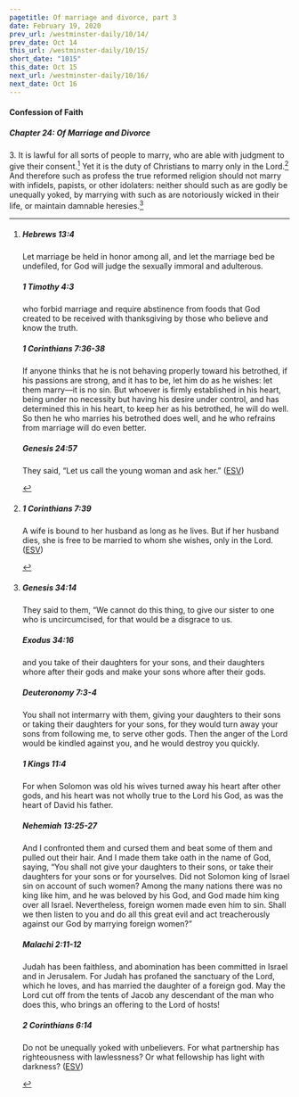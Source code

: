 ```yaml
---
pagetitle: Of marriage and divorce, part 3
date: February 19, 2020
prev_url: /westminster-daily/10/14/
prev_date: Oct 14
this_url: /westminster-daily/10/15/
short_date: "1015"
this_date: Oct 15
next_url: /westminster-daily/10/16/
next_date: Oct 16
---
```


#### Confession of Faith

##### Chapter 24: Of Marriage and Divorce

3\. It is lawful for all sorts of people to marry, who are able with judgment to give their consent.[^fnref:wcf1] Yet it is the duty of Christians to marry only in the Lord.[^fnref:wcf2] And therefore such as profess the true reformed religion should not marry with infidels, papists, or other idolaters: neither should such as are godly be unequally yoked, by marrying with such as are notoriously wicked in their life, or maintain damnable heresies.[^fnref:wcf3]

[^fnref:wcf1]: <div class="esv"><h5>Hebrews 13:4</h5> <div class="esv-text"><p id="p58013004.01-1">Let marriage be held in honor among all, and let the marriage bed be undefiled, for God will judge the sexually immoral and adulterous.</p> </div><h5>1 Timothy 4:3</h5> <div class="esv-text"><p id="p54004003.01-2">who forbid marriage and require abstinence from foods that God created to be received with thanksgiving by those who believe and know the truth.</p> </div><h5>1 Corinthians 7:36-38</h5> <div class="esv-text"><p id="p46007036.01-3">If anyone thinks that he is not behaving properly toward his betrothed, if his passions are strong, and it has to be, let him do as he wishes: let them marry&#8212;it is no sin. But whoever is firmly established in his heart, being under no necessity but having his desire under control, and has determined this in his heart, to keep her as his betrothed, he will do well. So then he who marries his betrothed does well, and he who refrains from marriage will do even better.</p> </div><h5>Genesis 24:57</h5> <div class="esv-text"><p id="p01024057.01-4">They said, &#8220;Let us call the young woman and ask her.&#8221;  (<a href="http://www.esv.org" class="copyright">ESV</a>)</p> </div> </div>

[^fnref:wcf2]: <div class="esv"><h5>1 Corinthians 7:39</h5> <div class="esv-text"><p id="p46007039.01-1">A wife is bound to her husband as long as he lives. But if her husband dies, she is free to be married to whom she wishes, only in the Lord.  (<a href="http://www.esv.org" class="copyright">ESV</a>)</p> </div> </div>

[^fnref:wcf3]: <div class="esv"><h5>Genesis 34:14</h5> <div class="esv-text"><p id="p01034014.01-1">They said to them, &#8220;We cannot do this thing, to give our sister to one who is uncircumcised, for that would be a disgrace to us.</p> </div><h5>Exodus 34:16</h5> <div class="esv-text"><p id="p02034016.01-2">and you take of their daughters for your sons, and their daughters whore after their gods and make your sons whore after their gods.</p> </div><h5>Deuteronomy 7:3-4</h5> <div class="esv-text"><p id="p05007003.01-3">You shall not intermarry with them, giving your daughters to their sons or taking their daughters for your sons, for they would turn away your sons from following me, to serve other gods. Then the anger of the <span class="small-caps">Lord</span> would be kindled against you, and he would destroy you quickly.</p> </div><h5>1 Kings 11:4</h5> <div class="esv-text"><p id="p11011004.01-4">For when Solomon was old his wives turned away his heart after other gods, and his heart was not wholly true to the <span class="small-caps">Lord</span> his God, as was the heart of David his father.</p> </div><h5>Nehemiah 13:25-27</h5> <div class="esv-text"><p id="p16013025.01-5">And I confronted them and cursed them and beat some of them and pulled out their hair. And I made them take oath in the name of God, saying, &#8220;You shall not give your daughters to their sons, or take their daughters for your sons or for yourselves. Did not Solomon king of Israel sin on account of such women? Among the many nations there was no king like him, and he was beloved by his God, and God made him king over all Israel. Nevertheless, foreign women made even him to sin. Shall we then listen to you and do all this great evil and act treacherously against our God by marrying foreign women?&#8221;</p> </div><h5>Malachi 2:11-12</h5> <div class="esv-text"><p id="p39002011.01-6">Judah has been faithless, and abomination has been committed in Israel and in Jerusalem. For Judah has profaned the sanctuary of the <span class="small-caps">Lord</span>, which he loves, and has married the daughter of a foreign god. May the <span class="small-caps">Lord</span> cut off from the tents of Jacob any descendant of the man who does this, who brings an offering to the <span class="small-caps">Lord</span> of hosts!</p> </div><h5>2 Corinthians 6:14</h5> <div class="esv-text"> <p id="p47006014.07-7">Do not be unequally yoked with unbelievers. For what partnership has righteousness with lawlessness? Or what fellowship has light with darkness?  (<a href="http://www.esv.org" class="copyright">ESV</a>)</p> </div> </div>

